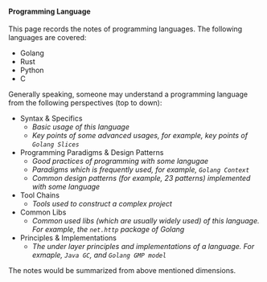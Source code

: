 #### Programming Language

This page records the notes of programming languages. The following languages are covered:

* Golang
* Rust
* Python
* C

Generally speaking, someone may understand a programming language from the following perspectives (top to down):

* Syntax & Specifics
    * *Basic usage of this language*
    * *Key points of some advanced usages, for example, key points of `Golang Slices`*
* Programming Paradigms & Design Patterns
    * *Good practices of programming with some langugae*
    * *Paradigms which is frequently used, for example, `Golang Context`*
    * *Common design patterns (for example, 23 patterns) implemented with some language*
* Tool Chains
    * *Tools used to construct a complex project*
* Common Libs
    * *Common used libs (which are usually widely used) of this language. For example, the `net.http` package of Golang*
* Principles & Implementations
    * *The under layer principles and implementations of a language.  For exmaple, `Java GC`, and `Golang GMP model`* 

The notes would be summarized from above mentioned dimensions. 
